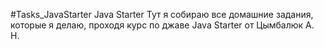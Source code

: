 #Tasks_JavaStarter
Java Starter
Тут я собираю все домашние задания, которые я делаю, проходя курс по джаве Java Starter от Цымбалюк А. Н.

